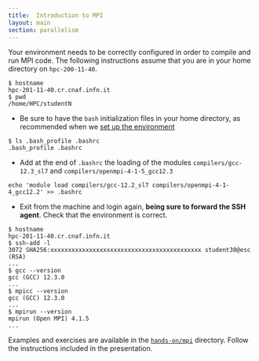 ```yaml
---
title:  Introduction to MPI
layout: main
section: parallelism
---
```


Your environment needs to be correctly configured in order to compile and run
MPI code. The following instructions assume that you are in your home directory
on `hpc-200-11-40`.

```shell
$ hostname
hpc-201-11-40.cr.cnaf.infn.it
$ pwd
/home/HPC/studentN
```

- Be sure to have the `bash` initialization files in your home directory, as
  recommended when we [set up the
  environment]({{site.baseurl}}/basic/environment.html)

```shell
$ ls .bash_profile .bashrc
.bash_profile .bashrc
```

- Add at the end of `.bashrc` the loading of the modules
  `compilers/gcc-12.3_sl7` and `compilers/openmpi-4-1-5_gcc12.3`

```shell
echo 'module load compilers/gcc-12.2_sl7 compilers/openmpi-4-1-4_gcc12.2' >> .bashrc
```

- Exit from the machine and login again, **being sure to forward the SSH
  agent**. Check that the environment is correct.

```shell
$ hostname
hpc-201-11-40.cr.cnaf.infn.it
$ ssh-add -l
3072 SHA256:xxxxxxxxxxxxxxxxxxxxxxxxxxxxxxxxxxxxxxxxxxx student30@esc (RSA)
...
$ gcc --version
gcc (GCC) 12.3.0
...
$ mpicc --version
gcc (GCC) 12.3.0
...
$ mpirun --version
mpirun (Open MPI) 4.1.5
...
```

Examples and exercises are available in the
[`hands-on/mpi`]({{site.exercises_repo}}/hands-on/mpi) directory. Follow the
instructions included in the presentation.
